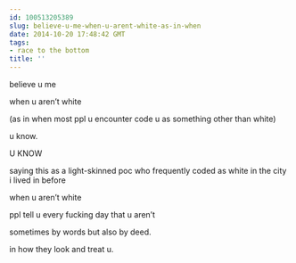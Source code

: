 ```yaml
---
id: 100513205389
slug: believe-u-me-when-u-arent-white-as-in-when
date: 2014-10-20 17:48:42 GMT
tags:
- race to the bottom
title: ''
---
```

<p>believe u me</p>

<p>when u aren&#8217;t white</p>

<p>(as in when most ppl u encounter code u as something other than white)</p>

<p>u know.</p>

<p>U KNOW</p>

<p>saying this as a light-skinned poc who frequently coded as white in the city i lived in before</p>

<p>when u aren&#8217;t white</p>

<p>ppl tell u every fucking day that u aren&#8217;t</p>

<p>sometimes by words but also by deed.</p>

<p>in how they look and treat u.</p>